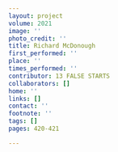 ```yaml
---
layout: project
volume: 2021
image: ''
photo_credit: ''
title: Richard McDonough
first_performed: ''
place: ''
times_performed: ''
contributor: 13 FALSE STARTS
collaborators: []
home: ''
links: []
contact: ''
footnote: ''
tags: []
pages: 420-421

---
```




